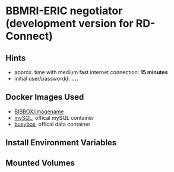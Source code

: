 # BBMRI-ERIC negotiator (development version for RD-Connect)

## Hints
* approx. time with medium fast internet connection: **15 minutes**
* initial user/passwordd: **....**


## Docker Images Used
 * [BIBBOX/imagename](https://hub.docker.com/r/bibbox/imagename) 
 * [mySQL](https://hub.docker.com/_/mysql/), offical mySQL container
 * [busybox](https://hub.docker.com/_/busybox/), offical data container
 
## Install Environment Variables

## Mounted Volumes

